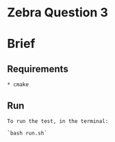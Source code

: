 # Zebra Question 3

# Brief
    

## Requirements
    * cmake

## Run

    To run the test, in the terminal:

    `bash run.sh`

